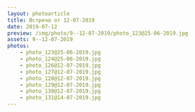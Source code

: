 ```yaml
---
layout: photoarticle
title: Встреча от 12-07-2019
date: 2019-07-12
preview: /img/photo/9--12-07-2019/photo_123@25-06-2019.jpg
assets: 9--12-07-2019
photos:
    - photo_123@25-06-2019.jpg
    - photo_124@25-06-2019.jpg
    - photo_126@12-07-2019.jpg
    - photo_127@12-07-2019.jpg
    - photo_128@12-07-2019.jpg
    - photo_129@12-07-2019.jpg
    - photo_130@12-07-2019.jpg
    - photo_131@14-07-2019.jpg
---
```


